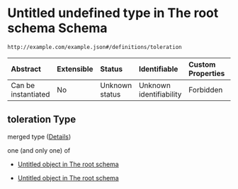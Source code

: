 # Untitled undefined type in The root schema Schema

```txt
http://example.com/example.json#/definitions/toleration
```



| Abstract            | Extensible | Status         | Identifiable            | Custom Properties | Additional Properties | Access Restrictions | Defined In                                                        |
| :------------------ | :--------- | :------------- | :---------------------- | :---------------- | :-------------------- | :------------------ | :---------------------------------------------------------------- |
| Can be instantiated | No         | Unknown status | Unknown identifiability | Forbidden         | Allowed               | none                | [values.schema.json\*](values.schema.json "open original schema") |

## toleration Type

merged type ([Details](values-definitions-toleration.md))

one (and only one) of

*   [Untitled object in The root schema](values-definitions-toleration-oneof-0.md "check type definition")

*   [Untitled object in The root schema](values-definitions-toleration-oneof-1.md "check type definition")
